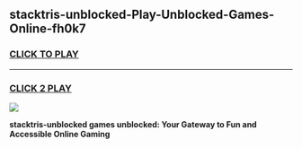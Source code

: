 
## stacktris-unblocked-Play-Unblocked-Games-Online-fh0k7
<h3>
<a href="https://premium76.site?title=stacktris-unblocked&ref=25A">CLICK TO PLAY</a></h3>
<hr>

<h3>
<a href="https://premium76.site?title=stacktris-unblocked&ref=25A">CLICK 2 PLAY</a>
  
</h3>

<a href="https://premium76.site?title=stacktris-unblocked&ref=25A"><img src="https://clearcache.store/games.png"></a>


**stacktris-unblocked games unblocked: Your Gateway to Fun and Accessible Online Gaming**
